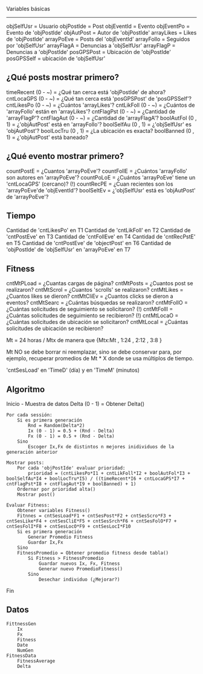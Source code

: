Variables básicas
--------- -------
objSelfUsr = Usuario
objPostIde = Post
objEventId = Evento
objEventPo = Evento de 'objPostIde'
objAutPost = Autor de 'objPostIde'
arrayLikes = Likes de 'objPostIde'
arrayPoEve = Posts del 'objEventId'
arrayFollo = Seguidos por 'objSelfUsr'
arrayFlagA = Denuncias a 'objSelfUsr'
arrayFlagP = Denuncias a 'objPostIde'
posGPSPost = Ubicación de 'objPostIde'
posGPSSelf = ubicación de 'objSelfUsr' 

¿Qué posts mostrar primero?
---------------------------
timeRecent (0 - ~) = ¿Qué tan cerca está 'objPostIde' de ahora?
cntLocaGPS (0 - ~) = ¿Qué tan cerca está 'posGPSPost' de 'posGPSSelf'?
cntLikesPo (0 - ~) = ¿Cuántos 'arrayLikes'?
cntLikFoll (0 - ~) = ¿Cuántos de 'arrayFollo' están en 'arrayLikes'?
cntFlagPst (0 - ~) = ¿Cantidad de 'arrayFlagP'?
cntFlagAut (0 - ~) = ¿Cantidad de 'arrayFlagA'?
boolAutFol (0 , 1) = ¿'objAutPost' está en 'arrayFollo'?
boolSelfAu (0 , 1) = ¿'objSelfUsr' es 'objAutPost'?
boolLocTru (0 , 1) = ¿La ubicación es exacta?
boolBanned (0 , 1) = ¿'objAutPost' está baneado?

¿Qué evento mostrar primero?
----------------------------
countPostE = ¿Cuantos 'arrayPoEve'?
countFollE = ¿Cuántos 'arrayFollo' son autores en 'arrayPoEve'?
countPoLoE = ¿Cuántos 'arrayPoEve' tiene un 'cntLocaGPS' (cercano)? (!)
countRecPE = ¿Cuan recientes son los 'arrayPoEve'de 'objEventId'?
boolSeltEv = ¿'objSelfUsr' está es 'objAutPost' de 'arrayPoEve'?

Tiempo
------
Cantidad de 'cntLikesPo' en T1
Cantidad de 'cntLikFoll' en T2
Cantidad de 'cntPostEve' en T3
Cantidad de 'cntFollEve' en T4
Cantidad de 'cntRecPstE' en T5
Cantidad de 'cntPostEve' de 'objectPost' en T6
Cantidad de 'objPostIde' de 'objSelfUsr' en 'arrayPoEve' en T7

Fitness
-------
cntMtPLoad = ¿Cuantas cargas de página?
cntMtPosts = ¿Cuantos post se realizaron?
cntMtScrol = ¿Cuantos 'scrolls' se realizaron?
cntMtLikes = ¿Cuantos likes se dieron?
cntMtCliEv = ¿Cuantos clicks se dieron a eventos?
cntMtSearc = ¿Cuántas búsquedas se realizaron?
cntMtFollO = ¿Cuántas solicitudes de seguimiento se solicitaron? (!)
cntMtFollI = ¿Cuántas solicitudes de seguimiento se recibieron? (!)
cntMtLocaO = ¿Cuántas solicitudes de ubicación se solicitaron?
cntMtLocaI = ¿Cuántas solicitudes de ubicación se recibieron?

Mt = 24 horas / Mtx de manera que {Mtx:Mt , 1:24 , 2:12 , 3:8 }

Mt NO se debe borrar ni reemplazar, sino se debe conservar para, por ejemplo, recuperar promedios de Mt * X donde se usa múltiplos de tiempo.

'cntSesLoad' en 'TimeD' (día) y en 'TimeM' (minutos)

Algoritmo
---------

Inicio - Muestra de datos 
	Delta (0 - 1) = Obtener Delta()

	Por cada sessión:
		Si es primera generación
			Rnd = Random(Delta*2)
			Ix (0 - 1) = 0.5 + (Rnd - Delta)
			Fx (0 - 1) = 0.5 + (Rnd - Delta)
		Sino
			Escoger Ix,Fx de distintos n mejores inidividuos de la generación anterior

	Mostrar posts:
		Por cada 'objPostIde' evaluar prioridad:
			prioridad = (cntLikesPo*I1 + cntLikFoll*I2 + boolAutFol*I3 + boolSelfAu*I4 + boolLocTru*I5) / ((timeRecent*I6 + cntLocaGPS*I7 + cntFlagPst*I8 + cntFlagAut*I9 + boolBanned) + 1)
		Ordernar por prioridad alta()
		Mostrar post()

	Evaluar Fitness:
		Obtener variables Fitness()
		Fitnnes = cntSesLoad*F1 + cntSesPost*F2 + cntSesScro*F3 + cntSesLike*F4 + cntSesCliE*F5 + cntSesSrch*F6 + cntSesFolO*F7 + cntSesFolI*F8 + cntSesLocO*F9 + cntSesLocI*F10
		Si es primera generación
			Generar Promedio Fitness
			Guardar Ix,Fx
		Sino
		FitnessPromedio = Obtener promedio fitness desde tabla()
			Si Fitness > FitnessPromedio
				Guardar nuevos Ix, Fx, Fitness 
				Generar nuevo PromedioFitness()
			Sino
				Desechar individuo (¿Mejorar?)
Fin

Datos
-----
	FittnessGen
		Ix
		Fx
		Fitness
		Date
		NumGen
	FitnessData
		FitnessAverage
		Delta

